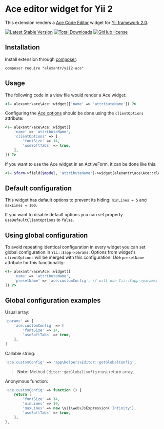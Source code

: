 # Ace editor widget for Yii 2

This extension renders a [Ace Code Editor](https://ace.c9.io/) widget for [Yii framework 2.0](http://www.yiiframework.com).

[![Latest Stable Version](https://img.shields.io/packagist/v/alexantr/yii2-ace.svg)](https://packagist.org/packages/alexantr/yii2-ace)
[![Total Downloads](https://img.shields.io/packagist/dt/alexantr/yii2-ace.svg)](https://packagist.org/packages/alexantr/yii2-ace)
[![GitHub license](https://img.shields.io/badge/license-MIT-blue.svg)](https://raw.githubusercontent.com/alexantr/yii2-ace/master/LICENSE)

## Installation

Install extension through [composer](http://getcomposer.org/):

```
composer require "alexantr/yii2-ace"
```

## Usage

The following code in a view file would render a Ace widget:

```php
<?= alexantr\ace\Ace::widget(['name' => 'attributeName']) ?>
```

Configuring the [Ace options](https://github.com/ajaxorg/ace/wiki/Configuring-Ace) should be done
using the `clientOptions` attribute:

```php
<?= alexantr\ace\Ace::widget([
    'name' => 'attributeName',
    'clientOptions' => [
        'fontSize' => 14,
        'useSoftTabs' => true,
    ],
]) ?>
```

If you want to use the Ace widget in an ActiveForm, it can be done like this:

```php
<?= $form->field($model, 'attributeName')->widget(alexantr\ace\Ace::className()) ?>
```

## Default configuration

This widget has default options to prevent its hiding: `minLines = 5` and `maxLines = 100`.

If you want to disable default options you can set property `useDefaultClientOptions` to `false`.

## Using global configuration

To avoid repeating identical configuration in every widget you can set global configuration in
`Yii::$app->params`. Options from widget's `clientOptions` will be merged with this configuration. Use `presetName`
attribute for this functionality:

```php
<?= alexantr\ace\Ace::widget([
    'name' => 'attributeName',
    'presetName' => 'ace.customConfig', // will use Yii::$app->params['ace.customConfig']
]) ?>
```

## Global configuration examples

Usual array:

```php
'params' => [
    'ace.customConfig' => [
        'fontSize' => 14,
        'useSoftTabs' => true,
    ],
]
```

Callable string:

```php
'ace.customConfig' => 'app\helpers\Editor::getGlobalConfig',
```

> **Note:** Method `Editor::getGlobalConfig` must return array.

Anonymous function:

```php
'ace.customConfig' => function () {
    return [
        'fontSize' => 14,
        'minLines' => 10,
        'maxLines' => new \yii\web\JsExpression('Infinity'),
        'useSoftTabs' => true,
    ];
},
```
